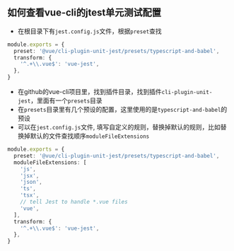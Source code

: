 ## 如何查看vue-cli的jtest单元测试配置

* 在根目录下有`jest.config.js`文件，根据`preset`查找

```ts
module.exports = {
  preset: '@vue/cli-plugin-unit-jest/presets/typescript-and-babel',
  transform: {
    '^.+\\.vue$': 'vue-jest',
  },
}
```

* 在github的vue-cli项目里，找到插件目录，找到插件`cli-plugin-unit-jest`，里面有一个`presets`目录
* 在`presets`目录里有几个预设的配置，这里使用的是`typescript-and-babel`的预设
* 可以在`jest.config.js`文件, 填写自定义的规则，替换掉默认的规则，比如替换掉默认的文件查找顺序`moduleFileExtensions`

```ts
module.exports = {
  preset: '@vue/cli-plugin-unit-jest/presets/typescript-and-babel',
  moduleFileExtensions: [
    'js',
    'jsx',
    'json',
    'ts',
    'tsx',
    // tell Jest to handle *.vue files
    'vue',
  ],
  transform: {
    '^.+\\.vue$': 'vue-jest',
  },
}

```
